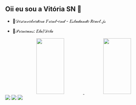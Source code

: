 ## Oii eu sou a Vitória SN 🥰

- 🌱𝒟𝑒𝓈𝑒𝓃𝓋𝑜𝓁𝓋𝑒𝒹𝑜𝓇𝒶 𝐹𝓇𝑜𝓃𝓉-𝑒𝓃𝒹 - 𝐸𝓈𝓉𝓊𝒹𝒶𝓃𝒹𝑜 𝑅𝑒𝒶𝒸𝓉.𝒿𝓈

- 🌛𝒫𝓇𝑜𝓃𝑜𝓊𝓃𝓈: 𝐸𝓁𝒶/𝒟𝑒𝓁𝒶


<div align="center">
  <a href="https://github.com/ViihSN">
  <img width="42%" height="180em" src="https://github-readme-stats.vercel.app/api?username=viihsn&show_icons=true&theme=dracula&include_all_commits=true&count_private=true"/>
  <img width="42%" height="180em" src="https://github-readme-stats.vercel.app/api/top-langs/?username=viihsn&layout=compact&langs_count=7&theme=dracula"/>
</div>


<div> 
  <a href="https://www.instagram.com/vitoriasnofc/" target="_blank"><img src="https://img.shields.io/badge/-Instagram-%23E4405F?style=for-the-badge&logo=instagram&logoColor=white" target="_blank"></a>
  <a href = "mailto:vsn.gja@gmail.com"><img src="https://img.shields.io/badge/-Gmail-%23333?style=for-the-badge&logo=gmail&logoColor=white" target="_blank"></a>
  <a href="https://www.linkedin.com/in/vit%C3%B3riasnocf/" target="_blank"><img src="https://img.shields.io/badge/-LinkedIn-%230077B5?style=for-the-badge&logo=linkedin&logoColor=white" target="_blank"></a> 
</div>
